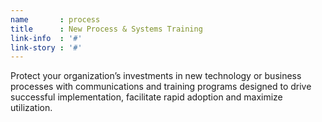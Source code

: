 ```yaml
---
name       : process
title      : New Process & Systems Training
link-info  : '#'
link-story : '#'
---
```

Protect your organization’s investments in new technology or business processes with communications and training programs designed to drive successful implementation, facilitate rapid adoption and maximize utilization.
